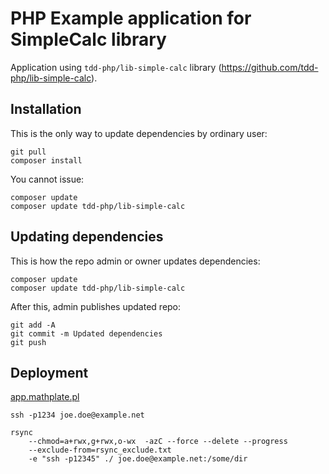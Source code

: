 PHP Example application for SimpleCalc library
==============================================

Application using `tdd-php/lib-simple-calc` library (https://github.com/tdd-php/lib-simple-calc).

Installation
------------

This is the only way to update dependencies by ordinary user:

    git pull
    composer install

You cannot issue:

    composer update
    composer update tdd-php/lib-simple-calc

Updating dependencies
---------------------

This is how the repo admin or owner updates dependencies:

    composer update
    composer update tdd-php/lib-simple-calc

After this, admin publishes updated repo:

    git add -A
    git commit -m Updated dependencies
    git push

Deployment
----------

[app.mathplate.pl](http://app.mathplate.pl)

    ssh -p1234 joe.doe@example.net

    rsync
        --chmod=a+rwx,g+rwx,o-wx  -azC --force --delete --progress
        --exclude-from=rsync_exclude.txt
        -e "ssh -p12345" ./ joe.doe@example.net:/some/dir
